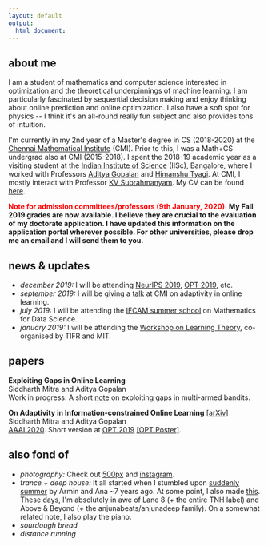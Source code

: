 ```yaml
---
layout: default
output: 
  html_document:
---
```


<!--<p> <img src="https://mitrodov.github.io/content/profile.jpg" width="100%" height="100%"> </p>-->


## about me

I am a student of mathematics and computer science interested in optimization and the theoretical underpinnings of machine learning. I am particularly fascinated by sequential decision making and enjoy thinking about online prediction and online optimization. I also have a soft spot for physics -- I think it's an all-round really fun subject and also provides tons of intuition.

I'm currently in my 2nd year of a Master's degree in CS (2018-2020) at the <a href="https://www.cmi.ac.in" target="_blank">Chennai Mathematical Institute</a> (CMI). Prior to this, I was a Math+CS undergrad also at CMI (2015-2018). I spent the 2018-19 academic year as a visiting student at the <a href="https://www.iisc.ac.in" target="_blank">Indian Institute of Science</a> (IISc), Bangalore, where I worked with Professors <a href="https://ece.iisc.ac.in/~aditya/index.html" target="_blank">Aditya Gopalan</a> and <a href="https://ece.iisc.ac.in/~htyagi/" target="_blank">Himanshu Tyagi</a>. At CMI, I mostly interact with Professor <a href="https://www.cmi.ac.in/~kv/" target="_blank">KV Subrahmanyam</a>. My CV can be found <a href="https://drive.google.com/file/d/1GQzTl4J9njOl6Vm3wg5x4zBSvlZbX6Zd/view?usp=sharing" target="_blank">here</a>.

<b><font color="red"> Note for admission committees/professors (9th January, 2020):</font> My Fall 2019 grades are now available. I believe they are crucial to the evaluation of my doctorate application. I have updated this information on the application portal wherever possible. For other universities, please drop me an email and I will send them to you.</b>





## news & updates

* <em>december 2019:</em> I will be attending <a href="https://neurips.cc/" target="_blank">NeurIPS 2019</a>, <a href="https://opt-ml.org/" target="_blank">OPT 2019</a>, etc.
* <em>september 2019:</em> I will be giving a <a href="https://www.cmi.ac.in/activities/show-abstract.php?absyear=2019&absref=110&abstype=sem" target="_blank">talk</a> at CMI on adaptivity in online learning.
* <em>july 2019:</em> I will be attending the <a href="http://math.iisc.ac.in/~ifcam/Summer_School2019.htm" target="_blank">IFCAM summer school</a> on Mathematics for Data Science.
* <em>january 2019:</em> I will be attending the <a href="http://workshop.tcs.tifr.res.in/learningt/workshop-learning-theory" target="_blank">Workshop on Learning Theory</a>, co-organised by TIFR and MIT. 

## papers

<b>Exploiting Gaps in Online Learning</b><br>
Siddharth Mitra and Aditya Gopalan<br>
Work in progress. A short <a href="https://drive.google.com/file/d/19wBuWi9QngLmnpYZhSlKwn1jwpcZ04fV/view?usp=sharing" target="_blank">note</a> on exploiting gaps in multi-armed bandits.

 <b>On Adaptivity in Information-constrained Online Learning</b> <a href="https://arxiv.org/abs/1910.08805" target="_blank">[arXiv]</a><br>
 Siddharth Mitra and Aditya Gopalan<br>
 <a href="https://aaai.org/Conferences/AAAI-20/" target="_blank">AAAI 2020</a>. Short version at <a href="https://opt-ml.org/" target="_blank">OPT 2019</a> <a href="https://drive.google.com/file/d/1gFa_DaXDdSvde43lmNGSSWdYLbL6VcLW/view?usp=sharing" target="_blank">[OPT Poster]</a>.
 

##  also fond of

* <em>photography:</em> Check out <a href="https://500px.com/sid_mit" target="_blank">500px</a> and <a href="https://www.instagram.com/sid_mit/" target="_blank">instagram</a>.
* <em>trance + deep house:</em> It all started when I stumbled upon <a href="https://www.youtube.com/watch?v=Aqx25hfTZeg" target="_blank">suddenly summer</a> by Armin and Ana ~7 years ago. At some point, I also made <a href="https://soundcloud.com/siddharthmitra/waiting-vs-sun-and-moon-mashup" target="_blank">this</a>. These days, I'm absolutely in awe of Lane 8 (+ the entire TNH label) and Above & Beyond (+ the anjunabeats/anjunadeep family). On a somewhat related note, I also play the piano.
* <em>sourdough bread</em>
* <em>distance running</em>


